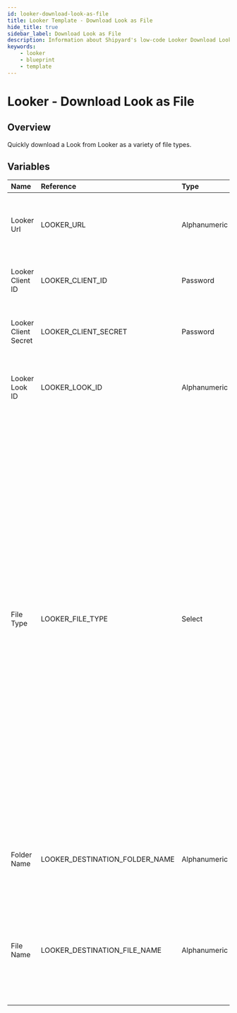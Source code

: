 ```yaml
---
id: looker-download-look-as-file
title: Looker Template - Download Look as File
hide_title: true
sidebar_label: Download Look as File
description: Information about Shipyard's low-code Looker Download Look as File blueprint. Quickly download a Look as a variety of file types.  
keywords:
    - looker
    - blueprint
    - template
---
```


# Looker - Download Look as File

## Overview
Quickly download a Look from Looker as a variety of file types.

## Variables

| Name | Reference | Type | Required | Default | Options | Description |
|:-----|:----------|:-----|:---------|:--------|:--------|:------------|
| Looker Url | LOOKER_URL  | Alphanumeric |:white_check_mark: | `-` | - | The base URL of your organization's looker instance. Include https:// |
| Looker Client ID | LOOKER_CLIENT_ID  | Password |:white_check_mark: | `-` | - | The Client ID generated from Looker for API access |
| Looker Client Secret | LOOKER_CLIENT_SECRET  | Password |:white_check_mark: | `-` | - | The secret key generated from Looker for API access |
| Looker Look ID | LOOKER_LOOK_ID  | Alphanumeric |:white_check_mark: | `-` | - | The identifier for the specific Look you are intending to download |
| File Type | LOOKER_FILE_TYPE  | Select |:white_check_mark: | `png` | JSON (.json): `json`<br></br><br></br>Text (.txt): `txt`<br></br><br></br>CSV (.csv): `csv`<br></br><br></br>JSON Detail (.json): `json_detail`<br></br><br></br>Markdown (.md): `md`<br></br><br></br>Excel (.xlsx): `xlsx`<br></br><br></br>SQL (.sql): `sql`<br></br><br></br>PNG (.png): `png`<br></br><br></br>JPG (.jpg): `jpg`<br></br><br></br> | The type of file that will be generated from the Look. |
| Folder Name | LOOKER_DESTINATION_FOLDER_NAME  | Alphanumeric |:heavy_minus_sign: | `-` | - | Folder where the file will be created. Leave blank to store in the current working directory |
| File Name | LOOKER_DESTINATION_FILE_NAME  | Alphanumeric |:white_check_mark: | `-` | - | File name that will be created for the Look being downloaded. Include the extension and ensure that it matches the selected File Type. |


